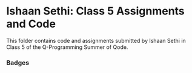 # Ishaan Sethi: Class 5 Assignments and Code
This folder contains code and assignments submitted by Ishaan Sethi in Class 5 of the Q-Programming Summer of Qode.
### Badges